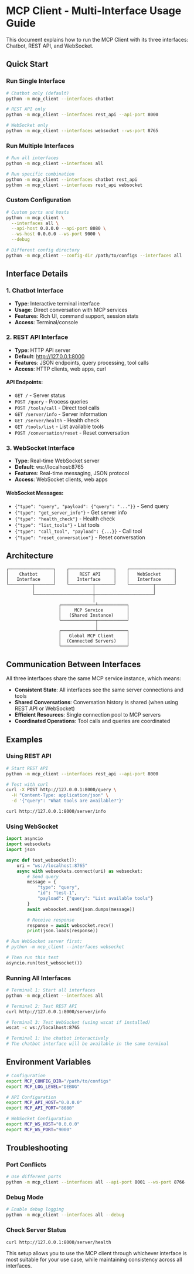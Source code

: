 # MCP Client - Multi-Interface Usage Guide

This document explains how to run the MCP Client with its three interfaces: Chatbot, REST API, and WebSocket.

## Quick Start

### Run Single Interface

```bash
# Chatbot only (default)
python -m mcp_client --interfaces chatbot

# REST API only
python -m mcp_client --interfaces rest_api --api-port 8000

# WebSocket only
python -m mcp_client --interfaces websocket --ws-port 8765
```

### Run Multiple Interfaces

```bash
# Run all interfaces
python -m mcp_client --interfaces all

# Run specific combination
python -m mcp_client --interfaces chatbot rest_api
python -m mcp_client --interfaces rest_api websocket
```

### Custom Configuration

```bash
# Custom ports and hosts
python -m mcp_client \
  --interfaces all \
  --api-host 0.0.0.0 --api-port 8080 \
  --ws-host 0.0.0.0 --ws-port 9000 \
  --debug

# Different config directory
python -m mcp_client --config-dir /path/to/configs --interfaces all
```

## Interface Details

### 1. Chatbot Interface
- **Type**: Interactive terminal interface
- **Usage**: Direct conversation with MCP services
- **Features**: Rich UI, command support, session stats
- **Access**: Terminal/console

### 2. REST API Interface
- **Type**: HTTP API server
- **Default**: http://127.0.0.1:8000
- **Features**: JSON endpoints, query processing, tool calls
- **Access**: HTTP clients, web apps, curl

#### API Endpoints:
- `GET /` - Server status
- `POST /query` - Process queries
- `POST /tools/call` - Direct tool calls
- `GET /server/info` - Server information
- `GET /server/health` - Health check
- `GET /tools/list` - List available tools
- `POST /conversation/reset` - Reset conversation

### 3. WebSocket Interface
- **Type**: Real-time WebSocket server
- **Default**: ws://localhost:8765
- **Features**: Real-time messaging, JSON protocol
- **Access**: WebSocket clients, web apps

#### WebSocket Messages:
- `{"type": "query", "payload": {"query": "..."}}` - Send query
- `{"type": "get_server_info"}` - Get server info
- `{"type": "health_check"}` - Health check
- `{"type": "list_tools"}` - List tools
- `{"type": "call_tool", "payload": {...}}` - Call tool
- `{"type": "reset_conversation"}` - Reset conversation

## Architecture

```
┌─────────────────┐    ┌─────────────────┐    ┌─────────────────┐
│    Chatbot      │    │    REST API     │    │   WebSocket     │
│   Interface     │    │   Interface     │    │   Interface     │
└─────────┬───────┘    └─────────┬───────┘    └─────────┬───────┘
          │                      │                      │
          └──────────────────────┼──────────────────────┘
                                 │
                    ┌─────────────┴───────────┐
                    │     MCP Service         │
                    │   (Shared Instance)     │
                    └─────────────┬───────────┘
                                  │
                    ┌─────────────┴───────────┐
                    │   Global MCP Client     │
                    │  (Connected Servers)    │
                    └─────────────────────────┘
```

## Communication Between Interfaces

All three interfaces share the same MCP service instance, which means:

- **Consistent State**: All interfaces see the same server connections and tools
- **Shared Conversations**: Conversation history is shared (when using REST API or WebSocket)
- **Efficient Resources**: Single connection pool to MCP servers
- **Coordinated Operations**: Tool calls and queries are coordinated

## Examples

### Using REST API

```bash
# Start REST API
python -m mcp_client --interfaces rest_api --api-port 8000

# Test with curl
curl -X POST http://127.0.0.1:8000/query \
  -H "Content-Type: application/json" \
  -d '{"query": "What tools are available?"}'

curl http://127.0.0.1:8000/server/info
```

### Using WebSocket

```python
import asyncio
import websockets
import json

async def test_websocket():
    uri = "ws://localhost:8765"
    async with websockets.connect(uri) as websocket:
        # Send query
        message = {
            "type": "query",
            "id": "test-1",
            "payload": {"query": "List available tools"}
        }
        await websocket.send(json.dumps(message))

        # Receive response
        response = await websocket.recv()
        print(json.loads(response))

# Run WebSocket server first:
# python -m mcp_client --interfaces websocket

# Then run this test
asyncio.run(test_websocket())
```

### Running All Interfaces

```bash
# Terminal 1: Start all interfaces
python -m mcp_client --interfaces all

# Terminal 2: Test REST API
curl http://127.0.0.1:8000/server/info

# Terminal 3: Test WebSocket (using wscat if installed)
wscat -c ws://localhost:8765

# Terminal 1: Use chatbot interactively
# The chatbot interface will be available in the same terminal
```

## Environment Variables

```bash
# Configuration
export MCP_CONFIG_DIR="/path/to/configs"
export MCP_LOG_LEVEL="DEBUG"

# API Configuration
export MCP_API_HOST="0.0.0.0"
export MCP_API_PORT="8080"

# WebSocket Configuration
export MCP_WS_HOST="0.0.0.0"
export MCP_WS_PORT="9000"
```

## Troubleshooting

### Port Conflicts
```bash
# Use different ports
python -m mcp_client --interfaces all --api-port 8001 --ws-port 8766
```

### Debug Mode
```bash
# Enable debug logging
python -m mcp_client --interfaces all --debug
```

### Check Server Status
```bash
curl http://127.0.0.1:8000/server/health
```

This setup allows you to use the MCP client through whichever interface is most suitable for your use case, while maintaining consistency across all interfaces.